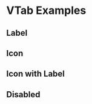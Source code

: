 # VTab Examples

## Label

<code-tab>
<template #example>
<LabelExample />
</template>
<template #code>

```vue
<!--@include: ./components/tab/LabelExample.vue -->
```

</template>
</code-tab>

## Icon

<code-tab>
<template #example>
<IconExample />
</template>
<template #code>

```vue
<!--@include: ./components/tab/IconExample.vue -->
```

</template>
</code-tab>

## Icon with Label

<code-tab>
<template #example>
<IconWithLabelExample />
</template>
<template #code>

```vue
<!--@include: ./components/tab/IconWithLabelExample.vue -->
```

</template>
</code-tab>

## Disabled

<code-tab>
<template #example>
<DisabledExample />
</template>
<template #code>

```vue
<!--@include: ./components/tab/DisabledExample.vue -->
```

</template>
</code-tab>

<script setup lang="ts">
import CodeTab from '../custom/CodeTab.vue';
import { defineClientComponent } from 'vitepress';

const LabelExample = defineClientComponent(() =>  import('./components/tab/LabelExample.vue'));
const IconExample = defineClientComponent(() =>  import('./components/tab/IconExample.vue'));
const IconWithLabelExample = defineClientComponent(() =>  import('./components/tab/IconWithLabelExample.vue'));
const DisabledExample = defineClientComponent(() =>  import('./components/tab/DisabledExample.vue'));
</script>
